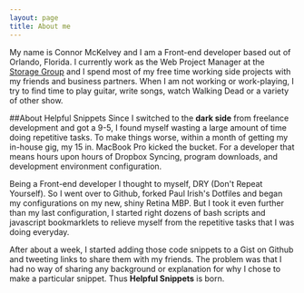 ```yaml
---
layout: page
title: About me 
---
```


My name is Connor McKelvey and I am a Front-end developer based out of Orlando, Florida. I currently work as the Web Project Manager at the [Storage Group](http://storageinternetmarketing.com) and I spend most of my free time working side projects with my friends and business partners. When I am not working or work-playing, I try to find time to play guitar, write songs, watch Walking Dead or a variety of other show.

##About Helpful Snippets
Since I switched to the **dark side** from freelance development and got a 9-5, I found myself wasting a large amount of time doing repetitive tasks. To make things worse, within a month of getting my in-house gig, my 15 in. MacBook Pro kicked the bucket. For a developer that means hours upon hours of Dropbox Syncing, program downloads, and development environment configuration. 

Being a Front-end developer I thought to myself, DRY (Don't Repeat Yourself). So I went over to Github, forked Paul Irish's Dotfiles and began my configurations on my new, shiny Retina MBP. But I took it even further than my last configuration, I started right dozens of bash scripts and javascript bookmarklets to  relieve myself from the repetitive tasks that I was doing everyday. 

After about a week, I started adding those code snippets to a Gist on Github and tweeting links to share them with my friends. The problem was that I had no way of sharing any background or explanation for why I chose to make a particular snippet. Thus **Helpful Snippets** is born.